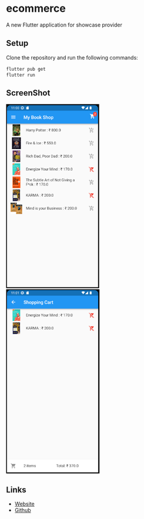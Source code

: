 # ecommerce

A new Flutter application for showcase provider

## Setup
Clone the repository and run the following commands:
```
flutter pub get
flutter run
```

## ScreenShot

<img src="assets/screenshot/one.png" height="500em" />&nbsp;
<img src="assets/screenshot/two.png" height="500em" />&nbsp;

## Links

* [Website](https://nehalpatel.in)
* [Github](https://github.com/nehalpatel)

